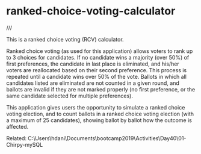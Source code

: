 # ranked-choice-voting-calculator

///

This is a ranked choice voting (RCV) calculator.

Ranked choice voting (as used for this application) allows voters to rank up to 3 choices for candidates. If no candidate wins a majority (over 50%) of first preferences, the candidate in last place is eliminated, and his/her voters are reallocated based on their second preference. This process is repeated until a candidate wins over 50% of the vote. Ballots in which all candidates listed are eliminated are not counted in a given round, and ballots are invalid if they are not marked properly (no first preference, or the same candidate selected for multiple preferences).

This application gives users the opportunity to simulate a ranked choice voting election, and to count ballots in a ranked choice voting election (with a maximum of 25 candidates), showing ballot by ballot how the outcome is affected.

Related: C:\Users\hdani\Documents\bootcamp2019\Activities\Day40\01-Chirpy-mySQL
